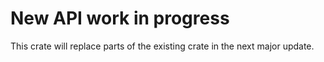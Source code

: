 # New API work in progress

This crate will replace parts of the existing crate in the next major update.

